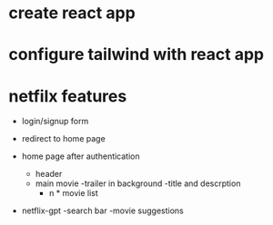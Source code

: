 # create react app
# configure tailwind with react app

# netfilx features
- login/signup form
- redirect to home page

- home page after authentication
    - header
    - main movie
        -trailer in background
        -title and descrption
        - n * movie list

- netflix-gpt
    -search bar
    -movie suggestions